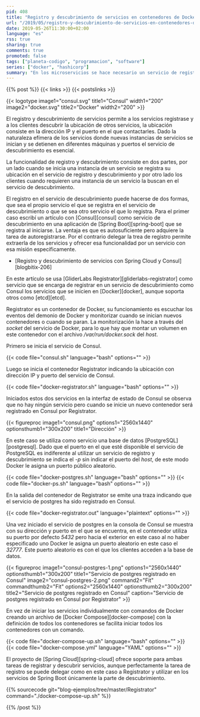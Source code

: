 ```yaml
---
pid: 408
title: "Registro y descubrimiento de servicios en contenedores de Docker con Consul y Registrator"
url: "/2019/05/registro-y-descubrimiento-de-servicios-en-contenedores-de-docker-con-consul-y-registrator/"
date: 2019-05-26T11:30:00+02:00
language: "es"
rss: true
sharing: true
comments: true
promoted: false
tags: ["planeta-codigo", "programacion", "software"]
series: ["docker", "hashicorp"]
summary: "En los microservicios se hace necesario un servicio de registro y descubrimiento como Eureka o Consul que permita conocer la ubicación de las instancias en cada momento. Las instancias de los servicios se pueden registrar ellas mismas o esta tarea se puede delegar en una en otro servicio. Al usar contenedores de Docker una herramienta que permite delegar el registro y desregistro en Consul de los servicios es GliderLabs Registrator."
---
```


{{% post %}}
{{< links >}}
{{< postslinks >}}

{{< logotype image1="consul.svg" title1="Consul" width1="200" image2="docker.svg" title2="Docker" width2="200" >}}

El registro y descubrimiento de servicios permite a los servicios registrase y a los clientes descubrir la ubicación de otros servicios, la ubicación consiste en la dirección IP y el puerto en el que contactarles. Dado la naturaleza efímera de los servicios donde nuevas instancias de servicios se inician y se detienen en diferentes máquinas y puertos el servicio de descubrimiento es esencial.

La funcionalidad de registro y descubrimiento consiste en dos partes, por un lado cuando se inicia una instancia de un servicio se registra su ubicación en el servicio de registro y descubrimiento y por otro lado los clientes cuando requieren una instancia de un servicio la buscan en el servicio de descubrimiento.

El registro en el servicio de descubrimiento puede hacerse de dos formas, que sea el propio servicio el que se registra en el servicio de descubrimiento o que se sea otro servicio el que lo registra. Para el primer caso escribí un artículo con [Consul][consul] como servicio de descubrimiento en una aplicación de [Spring Boot][spring-boot] que se registra al iniciarse. La ventaja es que es autosuficiente pero adquiere la tarea de autoregistrarse. Por el contrario delegar la trea de registro permite extraerla de los servicios y ofrecer esa funcionalidad por un servicio con esa misión específicamente.

* [Registro y descubrimiento de servicios con Spring Cloud y Consul][blogbitix-206]

En este artículo se usa [GliderLabs Registrator][gliderlabs-registrator] como servicio que se encarga de registrar en un servicio de descubrimiento como Consul los servicios que se inicien en [Docker][docker], aunque soporta otros como [etcd][etcd].

Registrator es un contenedor de Docker, su funcionamiento es escuchar los eventos del demonio de Docker y monitorizar cuando se inician nuevos contenedores o cuando se paran. La monitorización la hace a través del _socket_ del servicio de Docker, para lo que hay que montar un volumen en este contenedor con el archivo _/var/run/docker.sock_ del _host_.

Primero se inicia el servicio de Consul.

{{< code file="consul.sh" language="bash" options="" >}}

Luego se inicia el contenedor Registrator indicando la ubicación con dirección IP y puerto del servicio de Consul.

{{< code file="docker-registrator.sh" language="bash" options="" >}}

Iniciados estos dos servicios en la interfaz de estado de Consul se observa que no hay ningún servicio pero cuando se inicie un nuevo contenedor será registrado en Consul por Registrator. 

<div class="media">
    {{< figureproc
        image1="consul.png" options1="2560x1440" optionsthumb1="300x200" title1="Dirección" >}}
</div>

En este caso se utiliza como servicio una base de datos [PostgreSQL][postgresql]. Dado que el puerto en el que esté disponible el servicio de PostgreSQL es indiferente al utilizar un servicio de registro y descubrimiento se indica el _-p_ sin indicar el puerto del _host_, de este modo Docker le asigna un puerto público aleatorio.

{{< code file="docker-postgres.sh" language="bash" options="" >}}
{{< code file="docker-ps.sh" language="bash" options="" >}}

En la salida del contenedor de Registrator se emite una traza indicando que el servicio de postgres ha sido registrado en Consul.

{{< code file="docker-registrator.out" language="plaintext" options="" >}}

Una vez iniciado el servicio de postgres en la consola de Consul se muestra con su dirección y puerto en el que se encuentra, en el contenedor utiliza su puerto por defecto _5432_ pero hacia el exterior en este caso al no haber especificado uno Docker le asigna un puerto aleatorio en este caso el _32777_. Este puerto aleatorio es con el que los clientes acceden a la base de datos.

<div class="media">
    {{< figureproc
        image1="consul-postgres-1.png" options1="2560x1440" optionsthumb1="300x200" title1="Servicio de postgres registrado en Consul"
        image2="consul-postgres-2.png" command2="Fit" commandthumb2="Fit" options2="2560x1440" optionsthumb2="300x200" title2="Servicio de postgres registrado en Consul"
        caption="Servicio de postgres registrado en Consul por Registrator" >}}
</div>

En vez de iniciar los servicios individualmente con comandos de Docker creando un archivo de [Docker Compose][docker-compose] con la definición de todos los contenedores se facilita iniciar todos los contenedores con un comando.

{{< code file="docker-compose-up.sh" language="bash" options="" >}}
{{< code file="docker-compose.yml" language="YAML" options="" >}}

El proyecto de [Spring Cloud][spring-cloud] ofrece soporte para ambas tareas de registrar y descubrir servicios, aunque perfectamente la tarea de registro se puede delegar como en este caso a Registrator y utilizar en los servicios de Spring Boot únicamente la parte de descubrimiento.

{{% sourcecode git="blog-ejemplos/tree/master/Registrator" command="./docker-compose-up.sh" %}}

{{% /post %}}
